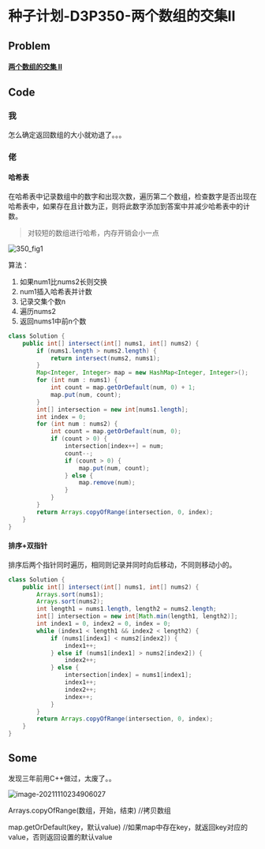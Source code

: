 # 种子计划-D3P350-两个数组的交集Ⅱ

## Problem

#### [两个数组的交集 II](https://leetcode-cn.com/problems/intersection-of-two-arrays-ii/)


## Code

### 我

怎么确定返回数组的大小就劝退了。。。

### 佬

#### 哈希表

在哈希表中记录数组中的数字和出现次数，遍历第二个数组，检查数字是否出现在哈希表中，如果存在且计数为正，则将此数字添加到答案中并减少哈希表中的计数。

> 对较短的数组进行哈希，内存开销会小一点

![350_fig1](https://qncdn.laufan.cn/img/202111102326986.gif?imageView2/0/q/75%7Cimageslim)

算法：

1. 如果num1比nums2长则交换
2. num1插入哈希表并计数
3. 记录交集个数n
4. 遍历nums2
5. 返回nums1中前n个数

```java
class Solution {
    public int[] intersect(int[] nums1, int[] nums2) {
        if (nums1.length > nums2.length) {
            return intersect(nums2, nums1);
        }
        Map<Integer, Integer> map = new HashMap<Integer, Integer>();
        for (int num : nums1) {
            int count = map.getOrDefault(num, 0) + 1;
            map.put(num, count);
        }
        int[] intersection = new int[nums1.length];
        int index = 0;
        for (int num : nums2) {
            int count = map.getOrDefault(num, 0);
            if (count > 0) {
                intersection[index++] = num;
                count--;
                if (count > 0) {
                    map.put(num, count);
                } else {
                    map.remove(num);
                }
            }
        }
        return Arrays.copyOfRange(intersection, 0, index);
    }
}
```

#### 排序+双指针

排序后两个指针同时遍历，相同则记录并同时向后移动，不同则移动小的。

```java
class Solution {
    public int[] intersect(int[] nums1, int[] nums2) {
        Arrays.sort(nums1);
        Arrays.sort(nums2);
        int length1 = nums1.length, length2 = nums2.length;
        int[] intersection = new int[Math.min(length1, length2)];
        int index1 = 0, index2 = 0, index = 0;
        while (index1 < length1 && index2 < length2) {
            if (nums1[index1] < nums2[index2]) {
                index1++;
            } else if (nums1[index1] > nums2[index2]) {
                index2++;
            } else {
                intersection[index] = nums1[index1];
                index1++;
                index2++;
                index++;
            }
        }
        return Arrays.copyOfRange(intersection, 0, index);
    }
}
```

## Some

发现三年前用C++做过，太废了。。

![image-20211110234906027](https://qncdn.laufan.cn/img/202111102349184.png?imageView2/0/q/75%7Cimageslim)



Arrays.copyOfRange(数组，开始，结束)  //拷贝数组

map.getOrDefault(key，默认value) //如果map中存在key，就返回key对应的value，否则返回设置的默认value

